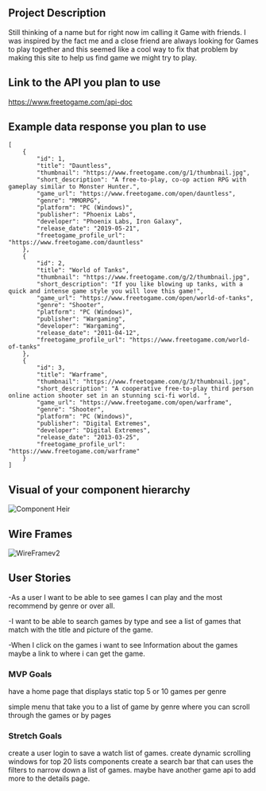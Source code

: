 ## Project Description 
Still thinking of a name but for right now im calling it Game with friends. I was inspired by the fact me and a close friend are always looking for Games to play together and this seemed like a cool way to fix that problem by making this site to help us find game we might try to play.


## Link to the API you plan to use
https://www.freetogame.com/api-doc

## Example data response you plan to use
```
[
    {
        "id": 1,
        "title": "Dauntless",
        "thumbnail": "https://www.freetogame.com/g/1/thumbnail.jpg",
        "short_description": "A free-to-play, co-op action RPG with gameplay similar to Monster Hunter.",
        "game_url": "https://www.freetogame.com/open/dauntless",
        "genre": "MMORPG",
        "platform": "PC (Windows)",
        "publisher": "Phoenix Labs",
        "developer": "Phoenix Labs, Iron Galaxy",
        "release_date": "2019-05-21",
        "freetogame_profile_url": "https://www.freetogame.com/dauntless"
    },
    {
        "id": 2,
        "title": "World of Tanks",
        "thumbnail": "https://www.freetogame.com/g/2/thumbnail.jpg",
        "short_description": "If you like blowing up tanks, with a quick and intense game style you will love this game!",
        "game_url": "https://www.freetogame.com/open/world-of-tanks",
        "genre": "Shooter",
        "platform": "PC (Windows)",
        "publisher": "Wargaming",
        "developer": "Wargaming",
        "release_date": "2011-04-12",
        "freetogame_profile_url": "https://www.freetogame.com/world-of-tanks"
    },
    {
        "id": 3,
        "title": "Warframe",
        "thumbnail": "https://www.freetogame.com/g/3/thumbnail.jpg",
        "short_description": "A cooperative free-to-play third person online action shooter set in an stunning sci-fi world. ",
        "game_url": "https://www.freetogame.com/open/warframe",
        "genre": "Shooter",
        "platform": "PC (Windows)",
        "publisher": "Digital Extremes",
        "developer": "Digital Extremes",
        "release_date": "2013-03-25",
        "freetogame_profile_url": "https://www.freetogame.com/warframe"
    }
]
```

## Visual of your component hierarchy

![Component Heir](https://media.git.generalassemb.ly/user/40656/files/29447d00-8a6f-11ec-880e-5afa2d28f6fc)



## Wire Frames

![WireFramev2](https://media.git.generalassemb.ly/user/40656/files/15008000-8a6f-11ec-85d5-82e42e637b00)




## User Stories
-As a user I want to be able to see games I can play and the most recommend by genre or over all.

-I want to be able to search games by type and see a list of games that match with the title and picture of the game.

-When I click on the games i want to see Information about the games maybe a link to where i can get the game.

### MVP Goals
have a home page that displays static top 5 or 10 games per genre  

simple menu that take you to a list of game by genre where you can scroll through the games or by pages 


### Stretch Goals
create a user login to save a watch list of games.
create dynamic scrolling windows for top 20 lists components
create a search bar that can uses the filters to narrow down a list of games.
maybe have another game api to add more to the details page.
